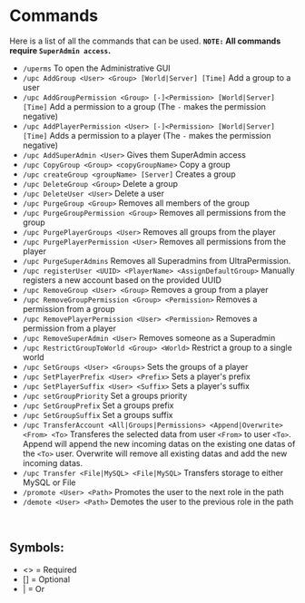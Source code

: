 # Commands
Here is a list of all the commands that can be used.
**`NOTE:` All commands require `SuperAdmin access`.**
<br>

* `/uperms`
  To open the Administrative GUI
* `/upc AddGroup <User> <Group> [World|Server] [Time]`
  Add a group to a user
* `/upc AddGroupPermission <Group> [-]<Permission> [World|Server] [Time]`
  Add a permission to a group (The `-` makes the permission negative)
* `/upc AddPlayerPermission <User> [-]<Permission> [World|Server] [Time]`
  Adds a permission to a player (The `-` makes the permission negative)
* `/upc AddSuperAdmin <User>`
  Gives them SuperAdmin access
* `/upc CopyGroup <Group> <copyGroupName>`
  Copy a group
* `/upc createGroup <groupName> [Server]`
  Creates a group
* `/upc DeleteGroup <Group>`
  Delete a group
* `/upc DeleteUser <User>`
  Delete a user
* `/upc PurgeGroup <Group>`
  Removes all members of the group
* `/upc PurgeGroupPermission <Group>`
  Removes all permissions from the group
* `/upc PurgePlayerGroups <User>`
  Removes all groups from the player
* `/upc PurgePlayerPermission <User>`
  Removes all permissions from the player
* `/upc PurgeSuperAdmins`
  Removes all Superadmins from UltraPermission.
* `/upc registerUser <UUID> <PlayerName> <AssignDefaultGroup>`
  Manually registers a new account based on the provided UUID  
* `/upc RemoveGroup <User> <Group>`
  Removes a group from a player
* `/upc RemoveGroupPermission <Group> <Permission>`
  Removes a permission from a group
* `/upc RemovePlayerPermission <User> <Permission>`
  Removes a permission from a player
* `/upc RemoveSuperAdmin <User>`
  Removes someone as a Superadmin
* `/upc RestrictGroupToWorld <Group> <World>`
  Restrict a group to a single world
* `/upc SetGroups <User> <Groups>`
  Sets the groups of a player
* `/upc SetPlayerPrefix <User> <Prefix>`
  Sets a player's prefix
* `/upc SetPlayerSuffix <User> <Suffix>`
  Sets a player's suffix
* `/upc setGroupPriority`
  Set a groups priority
* `/upc SetGroupPrefix`
  Set a groups prefix
* `/upc SetGroupSuffix`
  Set a groups suffix
* `/upc TransferAccount <All|Groups|Permissions> <Append|Overwrite> <From> <To>`
  Transferes the selected data from user `<From>` to user `<To>`. Append will append the new incoming datas on the existing one datas of the `<To>` user. Overwrite will remove all existing datas and add the new incoming datas.
* `/upc Transfer <File|MySQL> <File|MySQL>`
  Transfers storage to either MySQL or File
* `/promote <User> <Path>`
  Promotes the user to the next role in the path
* `/demote <User> <Path>`
  Demotes the user to the previous role in the path
<br>

## Symbols:
- <> = Required
- [] = Optional
- | = Or
